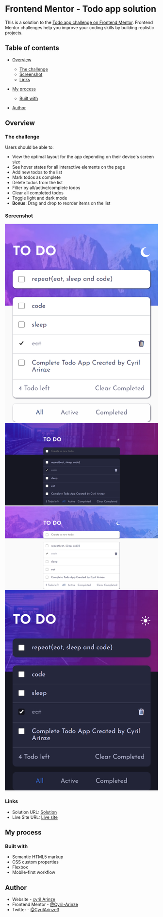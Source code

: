 # Frontend Mentor - Todo app solution

This is a solution to the [Todo app challenge on Frontend Mentor](https://www.frontendmentor.io/challenges/todo-app-Su1_KokOW). Frontend Mentor challenges help you improve your coding skills by building realistic projects.

## Table of contents

- [Overview](#overview)
  - [The challenge](#the-challenge)
  - [Screenshot](#screenshot)
  - [Links](#links)
- [My process](#my-process)

  - [Built with](#built-with)


- [Author](#author)


## Overview

### The challenge

Users should be able to:

- View the optimal layout for the app depending on their device's screen size
- See hover states for all interactive elements on the page
- Add new todos to the list
- Mark todos as complete
- Delete todos from the list
- Filter by all/active/complete todos
- Clear all completed todos
- Toggle light and dark mode
- **Bonus**: Drag and drop to reorder items on the list

### Screenshot

![](<screenshoots/cyril-arinze.github.io_todo-app-main_%20(1).png>)
![](<screenshoots/cyril-arinze.github.io_todo-app-main_%20(2).png>)
![](<screenshoots/cyril-arinze.github.io_todo-app-main_%20(3).png>)
![](screenshoots/cyril-arinze.github.io_todo-app-main_.png)

### Links

- Solution URL: [Solution](https://github.com/Cyril-Arinze/todo-app-main)
- Live Site URL: [Live site](https://cyril-arinze.github.io/todo-app-main/)

## My process

### Built with

- Semantic HTML5 markup
- CSS custom properties
- Flexbox
- Mobile-first workflow


## Author

- Website - [cyril Arinze](https://facebook.com/Cyrilarinze1)
- Frontend Mentor - [@Cyril-Arinze](https://www.frontendmentor.io/profile/Cyril-Arinze)
- Twitter - [@CyrilArinze3](https://twitter.com/CyrilArinze3)

